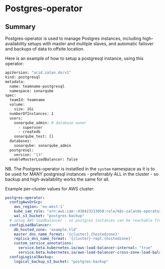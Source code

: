 # Postgres-operator

## Summary

Postgres-operator is used to manage Postgres instances, including high-availability setups with master and
multiple slaves, and automatic failover and backups of data to offsite location.

Here is an example of how to setup a postgresql instance, using this operator:

```bash
apiVersion: "acid.zalan.do/v1"
kind: postgresql
metadata:
  name: teamname-postgresql
  namespace: sonarqube
spec:
  teamId: teamname
  volume:
    size: 2Gi
  numberOfInstances: 1
  users:
    sonarqube_admin: # database owner
      - superuser
      - createdb
    sonarqube_test: []
  databases:
    sonarqube: sonarqube_admin
  postgresql:
    version: "13"
  enableMasterLoadBalancer: false
```

NB. The Postgres-operator is instatlled in the ```system``` namespace as it is to be used for
MANY postgresql instances - preferrably ALL in the cluster - so backup and high-availability works the same for all.

Example per-cluster values for AWS cluster:

```yaml
postgres-operator:
  configAwsOrGcp:
    aws_region: 'eu-west-1'
    kube_iam_role: "arn:aws:iam::438423213058:role/k8s-zalando-operator-dmz"
    wal_s3_bucket: "postgres-backup"
  # setup AWS loadbalancer - so postgres instances can be reachable from other clusters
  configLoadBalancer:
    db_hosted_zone: 'example.tld'
    master_dns_name_format: '{cluster}.{hostedzone}'
    replica_dns_name_format: '{cluster}-repl.{hostedzone}'
    custom_service_annotations:
      service.beta.kubernetes.io/aws-load-balancer-internal: "true"
      service.beta.kubernetes.io/aws-load-balancer-cross-zone-load-balancing-enabled: "true"
  configLogicalBackup:
    logical_backup_s3_bucket: "postgres-backup"
```
